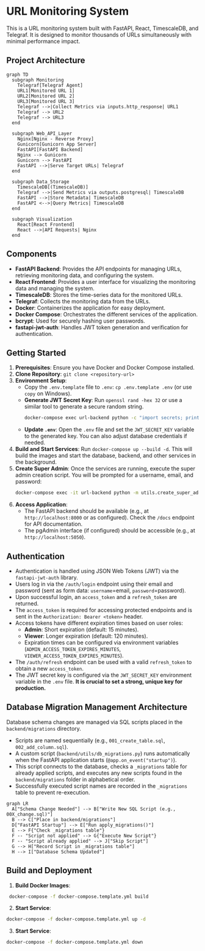 # URL Monitoring System

This is a URL monitoring system built with FastAPI, React, TimescaleDB, and Telegraf. It is designed to monitor thousands of URLs simultaneously with minimal performance impact.

## Project Architecture

```mermaid
graph TD
  subgraph Monitoring
    Telegraf[Telegraf Agent]
    URL1[Monitored URL 1]
    URL2[Monitored URL 2]
    URL3[Monitored URL 3]
    Telegraf -->|Collect Metrics via inputs.http_response| URL1
    Telegraf --> URL2
    Telegraf --> URL3
  end

  subgraph Web_API_Layer
    Nginx[Nginx - Reverse Proxy]
    Gunicorn[Gunicorn App Server]
    FastAPI[FastAPI Backend]
    Nginx --> Gunicorn
    Gunicorn --> FastAPI
    FastAPI -->|Serve Target URLs| Telegraf
  end

  subgraph Data_Storage
    TimescaleDB[(TimescaleDB)]
    Telegraf -->|Send Metrics via outputs.postgresql| TimescaleDB
    FastAPI -->|Store Metadata| TimescaleDB
    FastAPI <-->|Query Metrics| TimescaleDB
  end

  subgraph Visualization
    React[React Frontend]
    React -->|API Requests| Nginx
  end
```

## Components

*   **FastAPI Backend**: Provides the API endpoints for managing URLs, retrieving monitoring data, and configuring the system.
*   **React Frontend**: Provides a user interface for visualizing the monitoring data and managing the system.
*   **TimescaleDB**: Stores the time-series data for the monitored URLs.
*   **Telegraf**: Collects the monitoring data from the URLs.
*   **Docker**: Containerizes the application for easy deployment.
*   **Docker Compose**: Orchestrates the different services of the application.
*   **bcrypt**: Used for securely hashing user passwords.
*   **fastapi-jwt-auth**: Handles JWT token generation and verification for authentication.

## Getting Started

1.  **Prerequisites**: Ensure you have Docker and Docker Compose installed.
2.  **Clone Repository**: `git clone <repository-url>`
3.  **Environment Setup**:
    *   Copy the `.env.template` file to `.env`: `cp .env.template .env` (or use `copy` on Windows).
    *   **Generate JWT Secret Key**: Run `openssl rand -hex 32` or use a similar tool to generate a secure random string.
        ```bash
        docker-compose exec url-backend python -c "import secrets; print(secrets.token_hex(32))"
        ```
    *   **Update `.env`**: Open the `.env` file and set the `JWT_SECRET_KEY` variable to the generated key. You can also adjust database credentials if needed.
4.  **Build and Start Services**: Run `docker-compose up --build -d`. This will build the images and start the database, backend, and other services in the background.
5.  **Create Super Admin**: Once the services are running, execute the super admin creation script. You will be prompted for a username, email, and password:
    ```bash
    docker-compose exec -it url-backend python -m utils.create_super_admin
    ```
6.  **Access Application**:
    *   The FastAPI backend should be available (e.g., at `http://localhost:8000` or as configured). Check the `/docs` endpoint for API documentation.
    *   The pgAdmin interface (if configured) should be accessible (e.g., at `http://localhost:5050`).

## Authentication

*   Authentication is handled using JSON Web Tokens (JWT) via the `fastapi-jwt-auth` library.
*   Users log in via the `/auth/login` endpoint using their email and password (sent as form data: `username`=email, `password`=password).
*   Upon successful login, an `access_token` and a `refresh_token` are returned.
*   The `access_token` is required for accessing protected endpoints and is sent in the `Authorization: Bearer <token>` header.
*   Access tokens have different expiration times based on user roles:
    *   **Admin**: Short expiration (default: 15 minutes).
    *   **Viewer**: Longer expiration (default: 120 minutes).
    *   Expiration times can be configured via environment variables (`ADMIN_ACCESS_TOKEN_EXPIRES_MINUTES`, `VIEWER_ACCESS_TOKEN_EXPIRES_MINUTES`).
*   The `/auth/refresh` endpoint can be used with a valid `refresh_token` to obtain a new `access_token`.
*   The JWT secret key is configured via the `JWT_SECRET_KEY` environment variable in the `.env` file. **It is crucial to set a strong, unique key for production.**

## Database Migration Management Architecture
Database schema changes are managed via SQL scripts placed in the `backend/migrations` directory.

*   Scripts are named sequentially (e.g., `001_create_table.sql`, `002_add_column.sql`).
*   A custom script (`backend/utils/db_migrations.py`) runs automatically when the FastAPI application starts (`@app.on_event("startup")`).
*   This script connects to the database, checks a `_migrations` table for already applied scripts, and executes any new scripts found in the `backend/migrations` folder in alphabetical order.
*   Successfully executed script names are recorded in the `_migrations` table to prevent re-execution.

```mermaid
graph LR
  A["Schema Change Needed"] --> B["Write New SQL Script (e.g., 00X_change.sql)"]
  B --> C["Place in backend/migrations"]
  D["FastAPI Startup"] --> E["Run apply_migrations()"]
  E --> F{"Check _migrations table"}
  F -- "Script not applied" --> G{"Execute New Script"}
  F -- "Script already applied" --> J["Skip Script"]
  G --> H["Record Script in _migrations table"]
  H --> I["Database Schema Updated"]
```

## Build and Deployment

1. **Build Docker Images**:
  ```bash
   docker-compose -f docker-compose.template.yml build
  ```
2. **Start Service**:
  ```bash
  docker-compose -f docker-compose.template.yml up -d
  ```
3. **Start Service**:
  ```bash
  docker-compose -f docker-compose.template.yml down
  ```